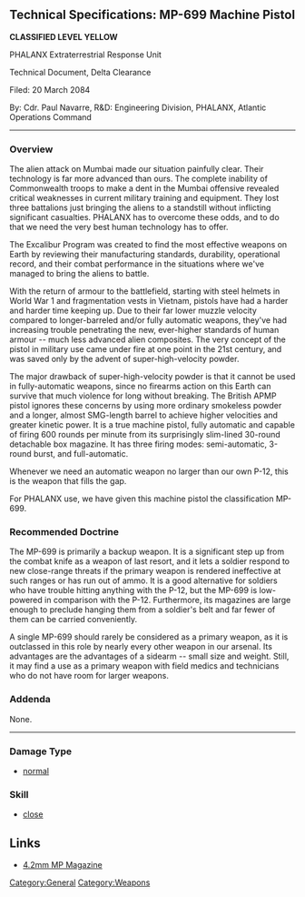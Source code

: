 ## Technical Specifications: MP-699 Machine Pistol

**CLASSIFIED LEVEL YELLOW**

PHALANX Extraterrestrial Response Unit

Technical Document, Delta Clearance

Filed: 20 March 2084

By: Cdr. Paul Navarre, R&D: Engineering Division, PHALANX, Atlantic
Operations Command

------------------------------------------------------------------------

### Overview

The alien attack on Mumbai made our situation painfully clear. Their
technology is far more advanced than ours. The complete inability of
Commonwealth troops to make a dent in the Mumbai offensive revealed
critical weaknesses in current military training and equipment. They
lost three battalions just bringing the aliens to a standstill without
inflicting significant casualties. PHALANX has to overcome these odds,
and to do that we need the very best human technology has to offer.

The Excalibur Program was created to find the most effective weapons on
Earth by reviewing their manufacturing standards, durability,
operational record, and their combat performance in the situations where
we've managed to bring the aliens to battle.

With the return of armour to the battlefield, starting with steel
helmets in World War 1 and fragmentation vests in Vietnam, pistols have
had a harder and harder time keeping up. Due to their far lower muzzle
velocity compared to longer-barreled and/or fully automatic weapons,
they've had increasing trouble penetrating the new, ever-higher
standards of human armour -- much less advanced alien composites. The
very concept of the pistol in military use came under fire at one point
in the 21st century, and was saved only by the advent of
super-high-velocity powder.

The major drawback of super-high-velocity powder is that it cannot be
used in fully-automatic weapons, since no firearms action on this Earth
can survive that much violence for long without breaking. The British
APMP pistol ignores these concerns by using more ordinary smokeless
powder and a longer, almost SMG-length barrel to achieve higher
velocities and greater kinetic power. It is a true machine pistol, fully
automatic and capable of firing 600 rounds per minute from its
surprisingly slim-lined 30-round detachable box magazine. It has three
firing modes: semi-automatic, 3-round burst, and full-automatic.

Whenever we need an automatic weapon no larger than our own P-12, this
is the weapon that fills the gap.

For PHALANX use, we have given this machine pistol the classification
MP-699.

### Recommended Doctrine

The MP-699 is primarily a backup weapon. It is a significant step up
from the combat knife as a weapon of last resort, and it lets a soldier
respond to new close-range threats if the primary weapon is rendered
ineffective at such ranges or has run out of ammo. It is a good
alternative for soldiers who have trouble hitting anything with the
P-12, but the MP-699 is low-powered in comparison with the P-12.
Furthermore, its magazines are large enough to preclude hanging them
from a soldier's belt and far fewer of them can be carried conveniently.

A single MP-699 should rarely be considered as a primary weapon, as it
is outclassed in this role by nearly every other weapon in our arsenal.
Its advantages are the advantages of a sidearm -- small size and weight.
Still, it may find a use as a primary weapon with field medics and
technicians who do not have room for larger weapons.

### Addenda

None.

------------------------------------------------------------------------

### Damage Type

- [normal](Damage/normal "wikilink")

### Skill

- [close](Skills/close "wikilink")

## Links

- [4.2mm MP Magazine](Equipment/Ammunition/4.2mm_MP_Magazine "wikilink")

[Category:General](Category:General "wikilink")
[Category:Weapons](Category:Weapons "wikilink")